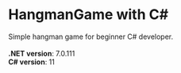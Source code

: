 # HangmanGame with C#
Simple hangman game for beginner C# developer. 
<br> <br>
**.NET version**: 7.0.111 <br>
**C# version**: 11
